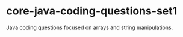 # core-java-coding-questions-set1
Java coding questions focused on arrays and string manipulations.

